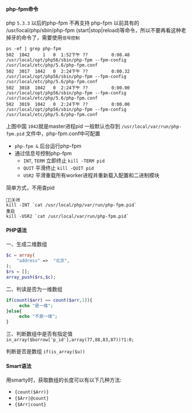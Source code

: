 #### php-fpm命令

php `5.3.3` 以后的php-fpm 不再支持 php-fpm 以前具有的 /usr/local/php/sbin/php-fpm (start|stop|reload)等命令，所以不要再看这种老掉牙的命令了，需要使用`信号控制`

```
ps -ef | grep php-fpm
502  1042     1   0  1:52下午 ??         0:00.48 /usr/local/opt/php56/sbin/php-fpm --fpm-config /usr/local/etc/php/5.6/php-fpm.conf
502  3017  1042   0  2:24下午 ??         0:00.32 /usr/local/opt/php56/sbin/php-fpm --fpm-config /usr/local/etc/php/5.6/php-fpm.conf
502  3018  1042   0  2:24下午 ??         0:00.00 /usr/local/opt/php56/sbin/php-fpm --fpm-config /usr/local/etc/php/5.6/php-fpm.conf
502  3019  1042   0  2:24下午 ??         0:00.00 /usr/local/opt/php56/sbin/php-fpm --fpm-config /usr/local/etc/php/5.6/php-fpm.conf
```
上图中国 `1042`就是master进程pid
一般默认也存到 `/usr/local/var/run/php-fpm.pid` 文件中，php-fpm.conf中可配置

- `php-fpm &` 后台运行php-fpm
- 通过信息号控制php-fpm
  - `INT`, `TERM` 立即终止 `kill -TERM pid`
  - `QUIT`  平滑终止 `kill -QUIT pid`
  - `USR2` 平滑重载所有worker进程并重新载入配置和二进制模块

简单方式，不用查pid
```
关闭
kill -INT `cat /usr/local/php/var/run/php-fpm.pid`
重启
kill -USR2 `cat /usr/local/var/run/php-fpm.pid`
```

#### PHP语法
一、生成二维数组
```php
$c = array(
    "address" =>  "北京",
);
$rs = [];
array_push($rs,$c);
```

二、判读是否为一维数组
```php
if(count($arr) == count($arr,1)){
     echo "是一维";
}else{
     echo "不是一维";
}
```
三、判断数组中是否有指定值
`in_array($borrow['p_id'],array(77,88,83,87))?1:0;`

判断是否是数组
`if(is_array($u))`

#### Smart语法
用smarty时，获取数组的长度可以有以下几种方法:
- `{count($Arr)}`
- `{$Arr|@count}`
- `{$Arr|count}`
